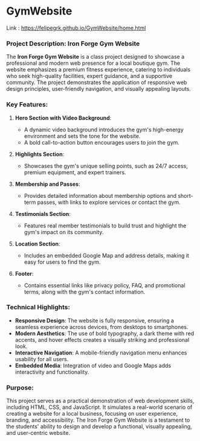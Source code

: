 # GymWebsite
Link : https://felipegrk.github.io/GymWebsite/home.html
### Project Description: Iron Forge Gym Website

The **Iron Forge Gym Website** is a class project designed to showcase a professional and modern web presence for a local boutique gym. The website emphasizes a premium fitness experience, catering to individuals who seek high-quality facilities, expert guidance, and a supportive community. The project demonstrates the application of responsive web design principles, user-friendly navigation, and visually appealing layouts.

### Key Features:
1. **Hero Section with Video Background**:
   - A dynamic video background introduces the gym's high-energy environment and sets the tone for the website.
   - A bold call-to-action button encourages users to join the gym.

2. **Highlights Section**:
   - Showcases the gym's unique selling points, such as 24/7 access, premium equipment, and expert trainers.

3. **Membership and Passes**:
   - Provides detailed information about membership options and short-term passes, with links to explore services or contact the gym.

4. **Testimonials Section**:
   - Features real member testimonials to build trust and highlight the gym's impact on its community.

5. **Location Section**:
   - Includes an embedded Google Map and address details, making it easy for users to find the gym.

6. **Footer**:
   - Contains essential links like privacy policy, FAQ, and promotional terms, along with the gym's contact information.

### Technical Highlights:
- **Responsive Design**: The website is fully responsive, ensuring a seamless experience across devices, from desktops to smartphones.
- **Modern Aesthetics**: The use of bold typography, a dark theme with red accents, and hover effects creates a visually striking and professional look.
- **Interactive Navigation**: A mobile-friendly navigation menu enhances usability for all users.
- **Embedded Media**: Integration of video and Google Maps adds interactivity and functionality.

### Purpose:
This project serves as a practical demonstration of web development skills, including HTML, CSS, and JavaScript. It simulates a real-world scenario of creating a website for a local business, focusing on user experience, branding, and accessibility. The Iron Forge Gym Website is a testament to the students' ability to design and develop a functional, visually appealing, and user-centric website.
